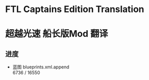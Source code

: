 # FTL Captains Edition Translation
# 超越光速 船长版Mod 翻译

## 进度
* 蓝图 blueprints.xml.append<br/>
    6736 / 16550